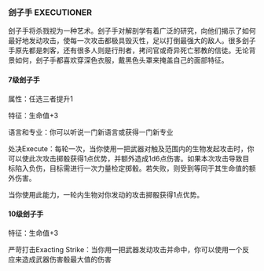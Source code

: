 ### 刽子手 EXECUTIONER

刽子手将杀戮视为一种艺术。刽子手对解剖学有着广泛的研究，向他们揭示了如何最好地发动攻击，使每一次攻击都极具毁灭性，足以打倒最强大的敌人。很多刽子手原先都是刺客，还有很多人则是行刑者，拷问官或奇异死亡邪教的信徒。无论背景如何，刽子手都喜欢穿深色衣服，戴黑色头罩来掩盖自己的面部特征。

#### 7级刽子手

属性：任选三者提升1

特征：生命值+3

语言和专业：你可以听说一门新语言或获得一门新专业

处决Execute：每轮一次，当你使用一把武器对触及范围内的生物发起攻击时，你可以使此次攻击掷骰获得1点优势，并额外造成1d6点伤害。如果本次攻击导致目标陷入负伤，目标需进行一次力量检定掷骰。若失败，则受到等同于其生命值的额外伤害。

当你使用此能力，一轮内生物对你发动的攻击掷骰获得1点优势。

#### 10级刽子手

特征：生命值+3

严苛打击Exacting
Strike：当你用一把武器发动攻击并命中，你可以使用一个反应来造成武器伤害骰最大值的伤害
